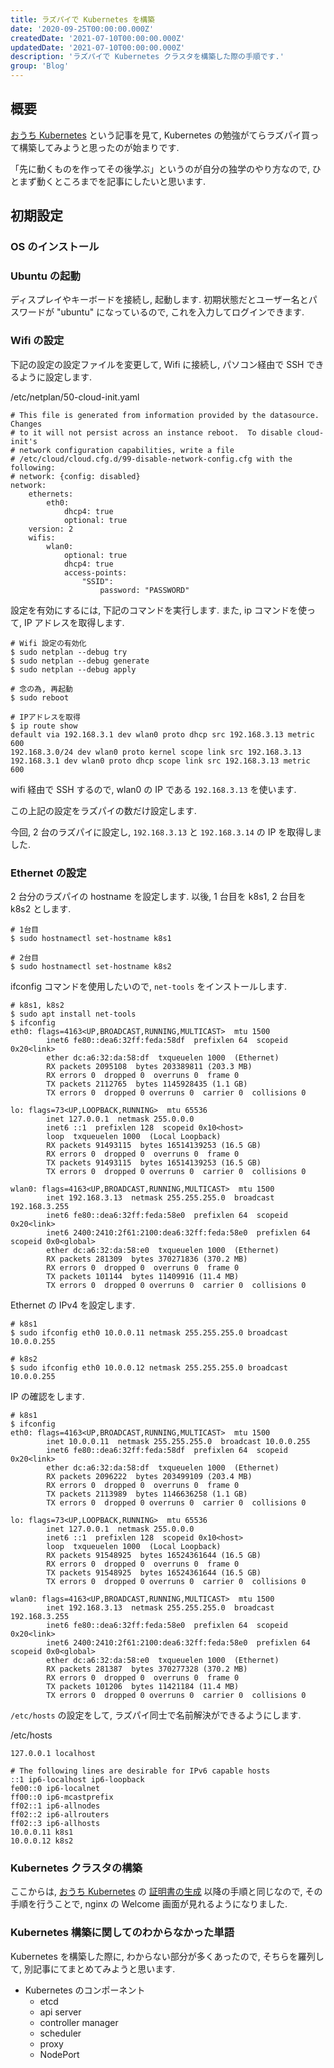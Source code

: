 ```yaml
---
title: ラズパイで Kubernetes を構築
date: '2020-09-25T00:00:00.000Z'
createdDate: '2021-07-10T00:00:00.000Z'
updatedDate: '2021-07-10T00:00:00.000Z'
description: 'ラズパイで Kubernetes クラスタを構築した際の手順です.'
group: 'Blog'
---
```


## 概要

[おうち Kubernetes](https://github.com/CyberAgentHack/home-kubernetes-2020) という記事を見て, Kubernetes の勉強がてらラズパイ買って構築してみようと思ったのが始まりです.

「先に動くものを作ってその後学ぶ」というのが自分の独学のやり方なので, ひとまず動くところまでを記事にしたいと思います.

## 初期設定

### OS のインストール

### Ubuntu の起動

ディスプレイやキーボードを接続し, 起動します.
初期状態だとユーザー名とパスワードが "ubuntu" になっているので, これを入力してログインできます.

### Wifi の設定

下記の設定の設定ファイルを変更して, Wifi に接続し, パソコン経由で SSH できるように設定します.

/etc/netplan/50-cloud-init.yaml

```
# This file is generated from information provided by the datasource.  Changes
# to it will not persist across an instance reboot.  To disable cloud-init's
# network configuration capabilities, write a file
# /etc/cloud/cloud.cfg.d/99-disable-network-config.cfg with the following:
# network: {config: disabled}
network:
    ethernets:
        eth0:
            dhcp4: true
            optional: true
    version: 2
    wifis:
        wlan0:
            optional: true
            dhcp4: true
            access-points:
                "SSID":
                    password: "PASSWORD"
```

設定を有効にするには, 下記のコマンドを実行します.
また, ip コマンドを使って, IP アドレスを取得します.

```
# Wifi 設定の有効化
$ sudo netplan --debug try
$ sudo netplan --debug generate
$ sudo netplan --debug apply

# 念の為, 再起動
$ sudo reboot

# IPアドレスを取得
$ ip route show
default via 192.168.3.1 dev wlan0 proto dhcp src 192.168.3.13 metric 600
192.168.3.0/24 dev wlan0 proto kernel scope link src 192.168.3.13
192.168.3.1 dev wlan0 proto dhcp scope link src 192.168.3.13 metric 600
```

wifi 経由で SSH するので, wlan0 の IP である `192.168.3.13` を使います.

この上記の設定をラズパイの数だけ設定します.

今回, 2 台のラズパイに設定し, `192.168.3.13` と `192.168.3.14` の IP を取得しました.

### Ethernet の設定

2 台分のラズパイの hostname を設定します.
以後, 1 台目を k8s1, 2 台目を k8s2 とします.

```
# 1台目
$ sudo hostnamectl set-hostname k8s1

# 2台目
$ sudo hostnamectl set-hostname k8s2
```

ifconfig コマンドを使用したいので, `net-tools` をインストールします.

```
# k8s1, k8s2
$ sudo apt install net-tools
$ ifconfig
eth0: flags=4163<UP,BROADCAST,RUNNING,MULTICAST>  mtu 1500
        inet6 fe80::dea6:32ff:feda:58df  prefixlen 64  scopeid 0x20<link>
        ether dc:a6:32:da:58:df  txqueuelen 1000  (Ethernet)
        RX packets 2095108  bytes 203389811 (203.3 MB)
        RX errors 0  dropped 0  overruns 0  frame 0
        TX packets 2112765  bytes 1145928435 (1.1 GB)
        TX errors 0  dropped 0 overruns 0  carrier 0  collisions 0

lo: flags=73<UP,LOOPBACK,RUNNING>  mtu 65536
        inet 127.0.0.1  netmask 255.0.0.0
        inet6 ::1  prefixlen 128  scopeid 0x10<host>
        loop  txqueuelen 1000  (Local Loopback)
        RX packets 91493115  bytes 16514139253 (16.5 GB)
        RX errors 0  dropped 0  overruns 0  frame 0
        TX packets 91493115  bytes 16514139253 (16.5 GB)
        TX errors 0  dropped 0 overruns 0  carrier 0  collisions 0

wlan0: flags=4163<UP,BROADCAST,RUNNING,MULTICAST>  mtu 1500
        inet 192.168.3.13  netmask 255.255.255.0  broadcast 192.168.3.255
        inet6 fe80::dea6:32ff:feda:58e0  prefixlen 64  scopeid 0x20<link>
        inet6 2400:2410:2f61:2100:dea6:32ff:feda:58e0  prefixlen 64  scopeid 0x0<global>
        ether dc:a6:32:da:58:e0  txqueuelen 1000  (Ethernet)
        RX packets 281309  bytes 370271836 (370.2 MB)
        RX errors 0  dropped 0  overruns 0  frame 0
        TX packets 101144  bytes 11409916 (11.4 MB)
        TX errors 0  dropped 0 overruns 0  carrier 0  collisions 0
```

Ethernet の IPv4 を設定します.

```
# k8s1
$ sudo ifconfig eth0 10.0.0.11 netmask 255.255.255.0 broadcast 10.0.0.255

# k8s2
$ sudo ifconfig eth0 10.0.0.12 netmask 255.255.255.0 broadcast 10.0.0.255
```

IP の確認をします.

```
# k8s1
$ ifconfig
eth0: flags=4163<UP,BROADCAST,RUNNING,MULTICAST>  mtu 1500
        inet 10.0.0.11  netmask 255.255.255.0  broadcast 10.0.0.255
        inet6 fe80::dea6:32ff:feda:58df  prefixlen 64  scopeid 0x20<link>
        ether dc:a6:32:da:58:df  txqueuelen 1000  (Ethernet)
        RX packets 2096222  bytes 203499109 (203.4 MB)
        RX errors 0  dropped 0  overruns 0  frame 0
        TX packets 2113989  bytes 1146636258 (1.1 GB)
        TX errors 0  dropped 0 overruns 0  carrier 0  collisions 0

lo: flags=73<UP,LOOPBACK,RUNNING>  mtu 65536
        inet 127.0.0.1  netmask 255.0.0.0
        inet6 ::1  prefixlen 128  scopeid 0x10<host>
        loop  txqueuelen 1000  (Local Loopback)
        RX packets 91548925  bytes 16524361644 (16.5 GB)
        RX errors 0  dropped 0  overruns 0  frame 0
        TX packets 91548925  bytes 16524361644 (16.5 GB)
        TX errors 0  dropped 0 overruns 0  carrier 0  collisions 0

wlan0: flags=4163<UP,BROADCAST,RUNNING,MULTICAST>  mtu 1500
        inet 192.168.3.13  netmask 255.255.255.0  broadcast 192.168.3.255
        inet6 fe80::dea6:32ff:feda:58e0  prefixlen 64  scopeid 0x20<link>
        inet6 2400:2410:2f61:2100:dea6:32ff:feda:58e0  prefixlen 64  scopeid 0x0<global>
        ether dc:a6:32:da:58:e0  txqueuelen 1000  (Ethernet)
        RX packets 281387  bytes 370277328 (370.2 MB)
        RX errors 0  dropped 0  overruns 0  frame 0
        TX packets 101206  bytes 11421184 (11.4 MB)
        TX errors 0  dropped 0 overruns 0  carrier 0  collisions 0
```

`/etc/hosts` の設定をして, ラズパイ同士で名前解決ができるようにします.

/etc/hosts

```
127.0.0.1 localhost

# The following lines are desirable for IPv6 capable hosts
::1 ip6-localhost ip6-loopback
fe00::0 ip6-localnet
ff00::0 ip6-mcastprefix
ff02::1 ip6-allnodes
ff02::2 ip6-allrouters
ff02::3 ip6-allhosts
10.0.0.11 k8s1
10.0.0.12 k8s2
```

### Kubernetes クラスタの構築

ここからは, [おうち Kubernetes](https://github.com/CyberAgentHack/home-kubernetes-2020) の [証明書の生成](https://github.com/CyberAgentHack/home-kubernetes-2020/tree/master/how-to-create-cluster-logical-hardway#証明書の生成) 以降の手順と同じなので, その手順を行うことで, nginx の Welcome 画面が見れるようになりました.

### Kubernetes 構築に関してのわからなかった単語

Kubernetes を構築した際に, わからない部分が多くあったので, そちらを羅列して, 別記事にてまとめてみようと思います.

- Kubernetes のコンポーネント
  - etcd
  - api server
  - controller manager
  - scheduler
  - proxy
  - NodePort
